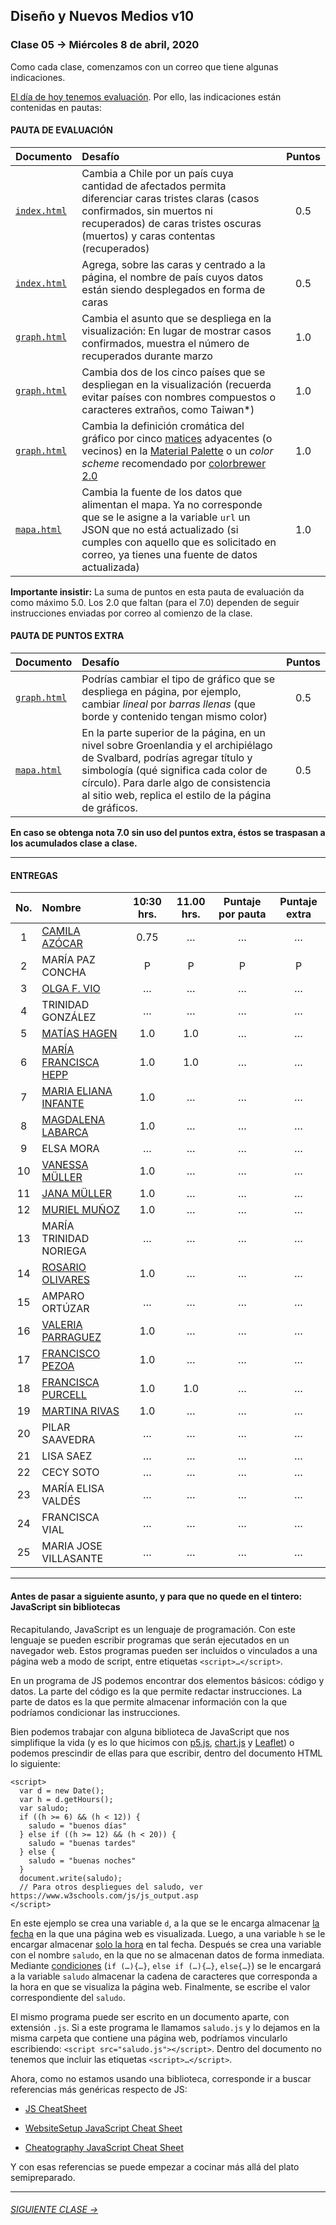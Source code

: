 ## Diseño y Nuevos Medios v10 

### Clase 05 → Miércoles 8 de abril, 2020

Como cada clase, comenzamos con un correo que tiene algunas indicaciones. 

[El día de hoy tenemos evaluación](https://profesorfaco.github.io/dno037-2020/clase-05/). Por ello, las indicaciones están contenidas en pautas:

#### PAUTA DE EVALUACIÓN

| Documento    | Desafío            				        		   | Puntos |
|:-------------|:------------------------------------------|:------:|
| [`index.html`](https://github.com/profesorfaco/dno037-2020/blob/gh-pages/clase-05/index.html) | Cambia a Chile por un país cuya cantidad de afectados permita diferenciar caras tristes claras (casos confirmados, sin muertos ni recuperados) de caras tristes oscuras (muertos) y caras contentas (recuperados) | 0.5 |
| [`index.html`](https://github.com/profesorfaco/dno037-2020/blob/gh-pages/clase-05/index.html) | Agrega, sobre las caras y centrado a la página, el nombre de país cuyos datos están siendo desplegados en forma de caras | 0.5 |
| [`graph.html`](https://github.com/profesorfaco/dno037-2020/blob/gh-pages/clase-05/graph.html) | Cambia el asunto que se despliega en la visualización: En lugar de mostrar casos confirmados, muestra el número de recuperados durante marzo | 1.0 |
| [`graph.html`](https://github.com/profesorfaco/dno037-2020/blob/gh-pages/clase-05/graph.html) | Cambia dos de los cinco países que se despliegan en la visualización (recuerda evitar países con nombres compuestos o caracteres extraños, como Taiwan*) | 1.0 |
| [`graph.html`](https://github.com/profesorfaco/dno037-2020/blob/gh-pages/clase-05/graph.html) | Cambia la definición cromática del gráfico por cinco [matices](http://proyectacolor.cl/teoria-de-los-colores/propiedades-de-los-colores/) adyacentes (o vecinos) en la [Material Palette](https://material.io/resources/color/) o un *color scheme* recomendado por [colorbrewer 2.0](https://colorbrewer2.org/#type=qualitative&scheme=Set1&n=5) | 1.0 |
| [`mapa.html`](https://github.com/profesorfaco/dno037-2020/blob/gh-pages/clase-05/mapa.html) | Cambia la fuente de los datos que alimentan el mapa. Ya no corresponde que se le asigne a la variable `url` un JSON que no está actualizado (si cumples con aquello que es solicitado en correo, ya tienes una fuente de datos actualizada) | 1.0 |

**Importante insistir:** La suma de puntos en esta pauta de evaluación da como máximo 5.0. Los 2.0 que faltan (para el 7.0) dependen de seguir instrucciones enviadas por correo al comienzo de la clase.

#### PAUTA DE PUNTOS EXTRA

| Documento    | Desafío            				        		   | Puntos |
|:-------------|:------------------------------------------|:------:|
| [`graph.html`](https://github.com/profesorfaco/dno037-2020/blob/gh-pages/clase-05/graph.html) | Podrías cambiar el tipo de gráfico que se despliega en página, por ejemplo, cambiar *lineal* por *barras llenas* (que borde y contenido tengan mismo color) | 0.5 |
| [`mapa.html`](https://github.com/profesorfaco/dno037-2020/blob/gh-pages/clase-05/mapa.html) | En la parte superior de la página, en un nivel sobre Groenlandia y el archipiélago de Svalbard, podrías agregar título y simbología (qué significa cada color de círculo). Para darle algo de consistencia al sitio web, replica el estilo de la página de gráficos. | 0.5 |

**En caso se obtenga nota 7.0 sin uso del puntos extra, éstos se traspasan a los acumulados clase a clase.**

- - - - - - - - 

#### ENTREGAS

| No.   | Nombre                | 10:30 hrs. | 11.00 hrs. | Puntaje por pauta | Puntaje extra | 
|:-----:|:----------------------|:----------:|:----------:|:------------------:|:-------------:|
|   1   | [CAMILA AZÓCAR](https://camiazocar.github.io/clase-05/) | 0.75 | … | … | … | 
|   2   | MARÍA PAZ CONCHA       | P | P | P | P |  
|   3   | [OLGA F. VIO](https://caracolga.github.io/clase05/) | … | … | … | … |  
|   4   | TRINIDAD GONZÁLEZ      | … | … | … | … |  
|   5   | [MATÍAS HAGEN](https://matihagene.github.io/clase-05/) | 1.0 | 1.0 | … | … |  
|   6   | [MARÍA FRANCISCA HEPP](https://franhepp.github.io/clase-05/) | 1.0 | 1.0 | … | … |  
|   7   | [MARIA ELIANA INFANTE](https://maritainfante.github.io/clase-05/) | 1.0 | … | … | … |  
|   8   | [MAGDALENA LABARCA](https://maidalw.github.io/clase-05/) | 1.0 | … | … | … |  
|   9   | ELSA MORA              | … | … | … | … |  
|  10   | [VANESSA MÜLLER](https://vymuller.github.io/clase-05/) | 1.0 | … | … | … | 
|  11   | [JANA MÜLLER](https://maritainfante.github.io/clase_05/) | 1.0 | … | … | … | 
|  12   | [MURIEL MUÑOZ](https://murimu.github.io/clase-05/) | 1.0 | … | … | … | 
|  13   | MARÍA TRINIDAD NORIEGA | … | … | … | … | 
|  14   | [ROSARIO OLIVARES](https://rosarioof.github.io/Clase-05/) | 1.0 | … | … | … | 
|  15   | AMPARO ORTÚZAR         | … | … | … | … | 
|  16   | [VALERIA PARRAGUEZ](https://valeriaparraguezojeda.github.io/clase-05/) | 1.0 | … | … | … | 
|  17   | [FRANCISCO PEZOA](https://panshios.github.io/clase-05/ ) | 1.0 | … | … | … | 
|  18   | [FRANCISCA PURCELL](https://github.com/fmpurcell/Clase-05/) | 1.0 | 1.0 | … | … | 
|  19   | [MARTINA RIVAS](https://mrivas29.github.io/clase-05/) | 1.0 | … | … | … | 
|  20   | PILAR SAAVEDRA         | … | … | … | … | 
|  21   | LISA SAEZ              | … | … | … | … | 
|  22   | CECY SOTO              | … | … | … | … | 
|  23   | MARÍA ELISA VALDÉS     | … | … | … | … | 
|  24   | FRANCISCA VIAL         | … | … | … | … | 
|  25   | MARIA JOSE VILLASANTE  | … | … | … | … | 

- - - - - - - - - - - -

#### Antes de pasar a siguiente asunto, y para que no quede en el tintero: JavaScript sin bibliotecas

Recapitulando, JavaScript es un lenguaje de programación. Con este lenguaje se pueden escribir programas que serán ejecutados en un navegador web. Estos programas pueden ser incluidos o vinculados a una página web a modo de script, entre etiquetas `<script>…</script>`. 

En un programa de JS podemos encontrar dos elementos básicos: código y datos. La parte del código es la que permite redactar instrucciones. La parte de datos es la que permite almacenar información con la que podríamos condicionar las instrucciones. 

Bien podemos trabajar con alguna biblioteca de JavaScript que nos simplifique la vida (y es lo que hicimos con [p5.js](https://p5js.org/es/), [chart.js](https://www.chartjs.org/) y [Leaflet](https://leafletjs.com/)) o podemos prescindir de ellas para que escribir, dentro del documento HTML lo siguiente: 

```
<script>
  var d = new Date();
  var h = d.getHours();
  var saludo;
  if ((h >= 6) && (h < 12)) { 
    saludo = "buenos días"
  } else if ((h >= 12) && (h < 20)) {
    saludo = "buenas tardes"
  } else { 
    saludo = "buenas noches"
  }
  document.write(saludo);
  // Para otros despliegues del saludo, ver https://www.w3schools.com/js/js_output.asp  
</script>
```

En este ejemplo se crea una variable `d`, a la que se le encarga almacenar [la fecha](https://developer.mozilla.org/es/docs/Web/JavaScript/Referencia/Objetos_globales/Date) en la que una página web es visualizada. Luego, a una variable `h` se le encargar almacenar [solo la hora](https://developer.mozilla.org/es/docs/Web/JavaScript/Referencia/Objetos_globales/Date/getHours) en tal fecha. Después se crea una variable con el nombre `saludo`, en la que no se almacenan datos de forma inmediata. Mediante [condiciones](https://developer.mozilla.org/en-US/docs/Web/JavaScript/Reference/Statements/if...else) (`if (…){…}`, `else if (…){…}`, `else{…}`) se le encargará a la variable `saludo` almacenar la cadena de caracteres que corresponda a la hora en que se visualiza la página web. Finalmente, se escribe el valor correspondiente del `saludo`.

El mismo programa puede ser escrito en un documento aparte, con extensión `.js`. Si a este programa le llamamos `saludo.js` y lo dejamos en la misma carpeta que contiene una página web, podríamos vincularlo escribiendo: `<script src="saludo.js"></script>`. Dentro del documento no tenemos que incluir las etiquetas `<script>…</script>`. 

Ahora, como no estamos usando una biblioteca, corresponde ir a buscar referencias más genéricas respecto de JS:

- [JS CheatSheet](https://htmlcheatsheet.com/js/)

- [WebsiteSetup JavaScript Cheat Sheet](https://websitesetup.org/javascript-cheat-sheet/)

- [Cheatography JavaScript Cheat Sheet](https://www.cheatography.com/davechild/cheat-sheets/javascript/pdf_bw/)

Y con esas referencias se puede empezar a cocinar más allá del plato semipreparado.

- - - - - - - 

###### [SIGUIENTE CLASE →](https://github.com/profesorfaco/dno037-2020/tree/gh-pages/clase-06)

